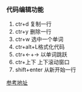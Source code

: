 ### 代码编辑功能

1. ctr+d 复制一行
2. ctr+y 删除一行
3. ctr+w 选中一个单词
4. ctr+alt+L格式化代码
5. ctr+<-+-> 以单词跳跃
6. ctr+上下  上下滚动窗口
7. shift+enter 从新开始一行

[参考地址](http://blog.csdn.net/quincylk/article/details/18256697/)
